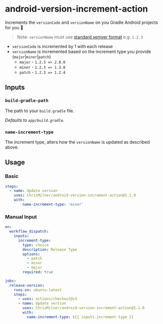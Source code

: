 # android-version-increment-action

Increments the `versionCode` and `versionName` on you Gradle Android projects for you :tada:

> Note: `versionName` must use [standard semver format](https://semver.org/) e.g. `1.2.3`

* `versionCode` is incremented by 1 with each release
* `versionName` is incremented based on the increment type you provide (`major`|`minor`|`patch`)
  * `major` - `1.2.3 => 2.0.0`
  * `minor` - `1.2.3 => 1.3.0`
  * `patch` - `1.2.3 => 1.2.4` 

## Inputs

### `build-gradle-path`

The path to your `build.gradle` file.

_Defaults to `app/build.gradle`._

### `name-increment-type`

The increment type, alters how the `versionName` is updated as described above.

## Usage

### Basic

```yaml
steps:
  - name: Update version
    uses: ChrisMilner/android-version-increment-action@1.1.0
    with:
        name-increment-type: 'minor'
```

### Manual Input

```yaml
on:
  workflow_dispatch:
    inputs:
      increment-type:
        type: choice
        description: Release Type
        options:
          - patch
          - minor
          - major
        required: true

jobs:
  release-version:
    runs-on: ubuntu-latest
    steps:
      - uses: actions/checkout@v3
      - name: Update version
        uses: ChrisMilner/android-version-increment-action@1.1.0
        with:
          name-increment-type: ${{ inputs.increment-type }}
```
